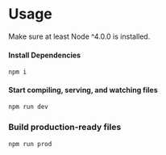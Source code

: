 # Usage
Make sure at least Node ^4.0.0 is installed.

#### Install Dependencies
```
npm i
```

#### Start compiling, serving, and watching files
```
npm run dev
```

### Build production-ready files
```
npm run prod
```